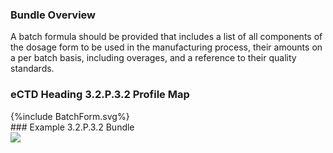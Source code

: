 ### Bundle Overview

A batch formula should be provided that includes a list of all components of the dosage form to 
be used in the manufacturing process, their amounts on a per batch basis, including overages, and 
a reference to their quality standards.

### eCTD Heading 3.2.P.3.2 Profile Map
<div>{%include BatchForm.svg%}</div>
### Example 3.2.P.3.2 Bundle

<div><img src="materials.png" /></div>